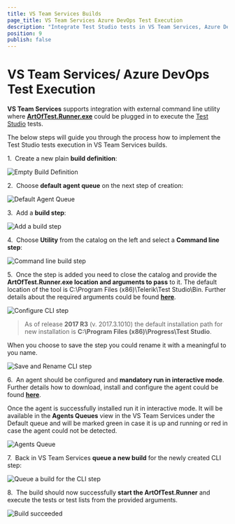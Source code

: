 ```yaml
---
title: VS Team Services Builds
page_title: VS Team Services Azure DevOps Test Execution
description: "Integrate Test Studio tests in VS Team Services, Azure DevOps, online TFS continuous integration. Execute Test Studio tests with VS Team Services. Azure DevOps, online TFS build."
position: 9
publish: false
---
```

# VS Team Services/ Azure DevOps Test Execution #

**VS Team Services** supports integration with external command line utility where <a href="/features/test-runners/artoftest-runner" target="_blank">**ArtOfTest.Runner.exe**</a> could be plugged in to execute the <a href="http://www.telerik.com/teststudio" target="_blank">Test Studio</a> tests.

The below steps will guide you through the process how to implement the Test Studio tests execution in VS Team Services builds.

1.&nbsp; Create a new plain **build definition**:

![Empty Build Definition][1]

2.&nbsp; Choose **default agent queue** on the next step of creation:

![Default Agent Queue][2]

3.&nbsp; Add a **build step**:

![Add a build step][3]

4.&nbsp; Choose **Utility** from the catalog on the left and select a **Command line step**:

![Command line build step][4]

5.&nbsp; Once the step is added you need to close the catalog and provide the **ArtOfTest.Runner.exe location and arguments to pass** to it. The default location of the tool is C:\Program Files (x86)\Telerik\Test Studio\Bin. Further details about the required arguments could be found <a href="/features/test-runners/artoftest-runner" target="_blank">**here**</a>.

![Configure CLI step][5]

> As of release **2017 R3** (v. 2017.3.1010) the default installation path for new installation is **C:\Program Files (x86)\Progress\Test Studio**.

When you choose to save the step you could rename it with a meaningful to you name.

![Save and Rename CLI step][6]

6.&nbsp; An agent should be configured and **mandatory run in interactive mode**. Further details how to download, install and configure the agent could be found <a href="https://www.visualstudio.com/en-us/docs/build/admin/agents/v2-windows" target="_blank">**here**</a>.

Once the agent is successfully installed run it in interactive mode. It will be available in the **Agents Queues** view in the VS Team Services under the Default queue and will be marked green in case it is up and running or red in case the agent could not be detected.

![Agents Queue][9]

7.&nbsp; Back in VS Team Services **queue a new build** for the newly created CLI step:

![Queue a build for the CLI step][7]

8.&nbsp; The build should now successfully **start the ArtOfTest.Runner** and execute the tests or test lists from the provided arguments.

![Build succeeded][8]

[1]: /img/advanced-topics/build-server/vs-team-services-builds/EmptyBuildDefinition.png
[2]: /img/advanced-topics/build-server/vs-team-services-builds/fig2.png
[3]: /img/advanced-topics/build-server/vs-team-services-builds/fig3.png
[4]: /img/advanced-topics/build-server/vs-team-services-builds/fig4.png
[5]: /img/advanced-topics/build-server/vs-team-services-builds/fig5.png
[6]: /img/advanced-topics/build-server/vs-team-services-builds/fig6.png
[7]: /img/advanced-topics/build-server/vs-team-services-builds/fig7.png
[8]: /img/advanced-topics/build-server/vs-team-services-builds/fig8.png
[9]: /img/advanced-topics/build-server/vs-team-services-builds/fig9.png
